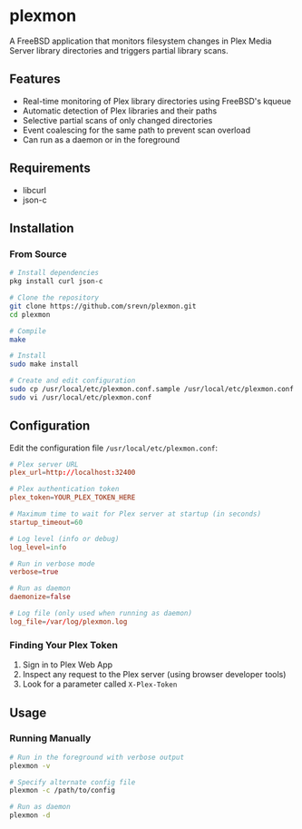 # plexmon

A FreeBSD application that monitors filesystem changes in Plex Media Server library directories and triggers partial library scans.

## Features

- Real-time monitoring of Plex library directories using FreeBSD's kqueue
- Automatic detection of Plex libraries and their paths
- Selective partial scans of only changed directories
- Event coalescing for the same path to prevent scan overload
- Can run as a daemon or in the foreground

## Requirements

- libcurl
- json-c

## Installation

### From Source

```bash
# Install dependencies
pkg install curl json-c

# Clone the repository
git clone https://github.com/srevn/plexmon.git
cd plexmon

# Compile
make

# Install
sudo make install

# Create and edit configuration
sudo cp /usr/local/etc/plexmon.conf.sample /usr/local/etc/plexmon.conf
sudo vi /usr/local/etc/plexmon.conf
```

## Configuration

Edit the configuration file `/usr/local/etc/plexmon.conf`:

```conf
# Plex server URL
plex_url=http://localhost:32400

# Plex authentication token
plex_token=YOUR_PLEX_TOKEN_HERE

# Maximum time to wait for Plex server at startup (in seconds)
startup_timeout=60

# Log level (info or debug)
log_level=info

# Run in verbose mode
verbose=true

# Run as daemon
daemonize=false

# Log file (only used when running as daemon)
log_file=/var/log/plexmon.log
```

### Finding Your Plex Token

1. Sign in to Plex Web App
2. Inspect any request to the Plex server (using browser developer tools)
3. Look for a parameter called `X-Plex-Token`

## Usage

### Running Manually

```bash
# Run in the foreground with verbose output
plexmon -v

# Specify alternate config file
plexmon -c /path/to/config

# Run as daemon
plexmon -d
```